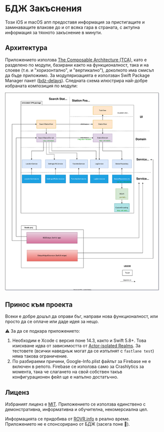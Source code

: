 # БДЖ Закъснения

Този iOS и macOS апп предоставя информация за пристигащите и заминаващите влакове до и от всяка гара в страната, с актулна информация за тяхното закъснение в минути.

## Архитектура

Приложението използва [The Composable Architecture (TCA)](https://github.com/pointfreeco/swift-composable-architecture), като е разделено по модули, базирани както на функционалност, така и на слоеве (т.е. и "хоризонтално", и "вертикално"), доколкото има смисъл да бъде приложимо. За модуляризацията е използван Swift Package Manager пакет ([bdz-delays](./BDZDelays/bdz-delays/)). Следната схема илюстрира най-добре избраната композиция по модули:

![Архитектура](./assets/dependencies.svg)

## Принос към проекта

Всеки е добре дошъл да оправи бъг, направи нова функционалност, или просто да се оплаче или даде идея за нещо.

⚠️ За да се подкара приложението:
1. Необходим е Xcode с версия поне 14.3, както и Swift 5.8+. Това изискване идва от зависимостта от [Actor-isolated Realms](https://www.mongodb.com/docs/realm/sdk/swift/actor-isolated-realm/). За тестовете (всички наведнъж могат да се изпълнят с `fastlane test`) няма такова ограничение.
2. По разбираеми причини, Google-Info.plist файлът за Firebase не е включен в репото. Firebase се използва само за Crashlytics за момента, така че слагането на свой собствен такъв конфигурационен фейл ще е напълно достатъчно.

## Лиценз

Избраният лиценз е [MIT](LICENSE). Приложението се използва единствено с демонстративна, информативна и обучителна, некомерсиална цел.

Информацията се придобива от [ROVR.info](https://rovr.info) в реално време. Приложението не е спонсорирано от БДЖ (засега поне 🤔).